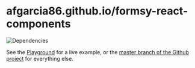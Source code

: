 # afgarcia86.github.io/formsy-react-components

![Dependencies](https://david-dm.org/afgarcia86/formsy-react-components/gh-pages.svg)

See the [Playground](http://afgarcia86.github.io/formsy-react-components/playground/) for a live example, or the [master branch of the Github project](https://github.com/afgarcia86/formsy-react-components) for everything else.
